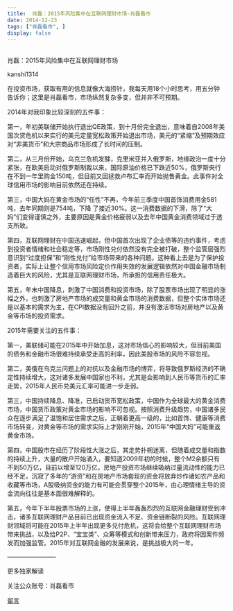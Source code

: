 ```yaml
---
title:  肖磊：2015年风险集中在互联网理财市场-肖磊看市
date: 2014-12-23
tags: ["肖磊看市", ]
display: false
---
```



## 



肖磊：2015年风险集中在互联网理财市场




kanshi1314




在投资市场，获取有用的信息就像大海捞针，我每天用18个小时思考，用五分钟告诉你；这里是肖磊看市，市场纵然复杂多变，但并非不可预期。


2014年对我印象比较深刻的五件事：

第一，年初美联储开始执行退出QE政策，到十月份完全退出，意味着自2008年美国次贷危机以来实行的美元定量宽松政策开始退出市场，美元的“紧缩”及预期效应对“非美货币”和大宗商品市场形成了长时间的压制。

第二，从三月份开始，乌克兰危机发酵，克里米亚并入俄罗斯，地缘政治一度十分紧张，在欧美启动对俄罗斯制裁以来，国际原油价格已下跌近50%，俄罗斯央行在不到一年里购金150吨，但目前又因拯救卢布汇率而开始抛售黄金。此事件对全球信用市场的影响目前依然还在持续。

第三，中国大妈在黄金市场的“任性”不再，今年前三季度中国首饰消费用金581吨，去年同期则是754吨，下降 了接近30%。这一消费数据的下滑，除了“大妈”们变得谨慎之外，主要原因是黄金价格疲弱以及去年中国黄金消费领域过于透支所致。

第四，互联网理财在中国迅速崛起，但中国首次出现了企业债等的违约事件，考虑到投资者情绪和社会稳定等，市场刚性兑付依然没有完全被打破，整个监管层强烈意识到“过度担保”和“刚性兑付”给市场带来的各种问题。这种看上去是为了保护投资者，实际上让整个信用市场风险定价作用失效的发展逻辑依然对中国金融市场制造着巨大的风险，尤其是互联网理财市场，所承担的信用责任极大。

第五，年末中国降息，刺激了中国消费和投资市场，除了股票市场出现了明显的涨幅之外，也刺激了房地产市场的成交量和黄金市场的消费数据，但整个实体市场还是以基本的需求为主，在CPI数据没有回升之前，并没有激活市场对房地产以及黄金等市场的投资需求。

2015年需要关注的五件事：

第一，美联储可能在2015年中开始加息，这对市场信心的影响较大，但目前美国的债务和金融市场很难持续承受走高的利率，因此美股市场的风险不容忽视。

第二，美俄在乌克兰问题上的对抗以及金融市场的博弈，将导致俄罗斯经济的不确定性持续增大，这对诸多发展中国家也不利，尤其是会影响到人民币等货币的汇率走势，2015年人民币兑美元汇率可能进一步走弱。

第三，中国持续降息、降准，已启动货币宽松政策，中国作为全球最大的黄金消费市场，中国货币政策对黄金市场的影响不可忽视。按照消费升级趋势，中国诸多民众在逐步满足了温饱和居住需求之后，正朝着更高一级的，比如首饰、健康等消费市场转变，对黄金等市场的需求实际上才刚刚开始，2015年“中国大妈”可能重返黄金市场。

第四，中国股市在经历了阶段性大涨之后，其走势扑朔迷离，但随着成交量和指数的持续上升，大量的散户开始涌入，要知道2009年初的时候，整个M2余额只有不到50万亿，目前以增至120万亿，房地产投资市场继续吸纳过量流动性的能力已经不足，沉寂了多年的“游资”和在房地产市场套现的资金将放弃炒作诸如农产品和收藏等市场，A股吸纳资金的能力有可能会贯穿整个2015年，由心理情绪主导的资金流向往往是基本面很难解释的。

第五，今年下半年股票市场的上涨，使得上半年轰轰烈烈的互联网金融理财受到冲击，诸多互联网理财产品目前已出现资金流入不足、资金链断裂的风险。互联网理财领域将可能在2015年上半年出现更多兑付危机，这将会给整个互联网理财市场带来挑战，以及给P2P、“宝宝类”、众筹等模式和创新带来压力，政府将因案件频发而加强监管。2015年对互联网金融的发展来说，是挑战极大的一年。





————————



更多独家解读

关注公众账号：肖磊看市











[留言](javascript:;)